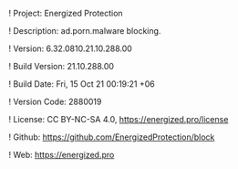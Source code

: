 ! Project: Energized Protection

! Description: ad.porn.malware blocking.

! Version: 6.32.0810.21.10.288.00

! Build Version: 21.10.288.00

! Build Date: Fri, 15 Oct 21 00:19:21 +06

! Version Code: 2880019

! License: CC BY-NC-SA 4.0, https://energized.pro/license

! Github: https://github.com/EnergizedProtection/block

! Web: https://energized.pro
